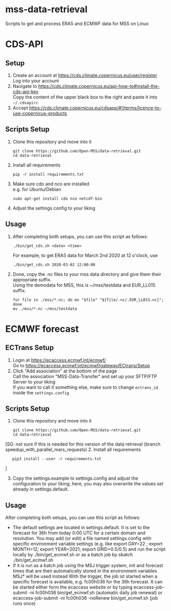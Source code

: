 mss-data-retrieval
====================
Scripts to get and process ERA5 and ECMWF data for MSS on Linux


CDS-API
=======

Setup
-----

1. Create an account at https://cds.climate.copernicus.eu/user/register \
   Log into your account
2. Navigate to https://cds.climate.copernicus.eu/api-how-to#install-the-cds-api-key \
   Copy the content of the upper black box to the right and paste it into `~/.cdsapirc`
3. Accept https://cds.climate.copernicus.eu/cdsapp/#!/terms/licence-to-use-copernicus-products


Scripts Setup
-------------

1. Clone this repository and move into it

       git clone https://github.com/Open-MSS/data-retrieval.git
       cd data-retrieval

2. Install all requirements

       pip -r install requirements.txt

3. Make sure cdo and nco are installed\
   e.g. for Ubuntu/Debian

       sudo apt-get install cdo nco netcdf-bin

4. Adjust the settings.config to your liking


Usage
-----

1. After completing both setups, you can use this script as follows:

       ./bin/get_cds.sh <date> <time>

   For example, to get ERA5 data for March 2nd 2020 at 12 o'clock, use

       ./bin/get_cds.sh 2020-03-02 12:00:00

2. Done, copy the .nc files to your mss data directory and give them their appropriate suffix.\
   Using the demodata for MSS, this is ~/mss/testdata and EUR\_LL015 suffix.

       for file in ./mss/*.nc; do mv "$file" "${file/.nc/.EUR_LL015.nc}"; done
       mv ./mss/*.nc ~/mss/testdata


ECMWF forecast
==============


ECTrans Setup
-------------

1. Login at https://ecaccess.ecmwf.int/ecmwf/ \
   Go to https://ecaccess.ecmwf.int/ecmwf/gateway/ECtrans/Setup
2. Click "Add association" at the bottom of the page \
   Call the association "MSS-Data-Transfer" and set up your SFTP/FTP Server to your liking \
   If you want to call it something else, make sure to change `ectrans_id` inside the `settings.config`


Scripts Setup
-------------

1. Clone this repository and move into it

       git clone https://github.com/Open-MSS/data-retrieval.git
       cd data-retrieval

[SG: not sure if this is needed for this version of the data retrieval (branch speedup_with_parallel_mars_requests)
2. Install all requirements

       pip3 install --user -r requirements.txt
]

3. Copy the settings.example to settings.config and adjust the configuration
   to your liking; here, you may also overwrite the values set already in 
   settings.default.


Usage
-----
After completing both setups, you can use this script as follows:

* The default settings are located in settings.default. It is set to the forecast
  for 36h from today 0:00 UTC for a certain domain and resolution. You may add (or edit)
  a file named settings.config with specific environment variable settings
  (e.g. like export DAY=22 ; export MONTH=12; export YEAR=2021; export GRID=0.5/0.5)
  and run the script locally by  ./bin/get\_ecmwf.sh or as a batch job by
     sbatch ./bin/get\_ecmwf.sh
* If it is run as a batch job using the MSJ trigger system, init and forecast times
  that are then automatically stored in the environment variables MSJ* will be used instead
  With the trigger, the job ist started when a specific forecast is available,
  e.g. fc00h036 for the 36h forecast. It can be started either form the ecaccess website
  or by typing
  ecaccess-job-submit -ni fc00h036 bin/get_ecmwf.sh (automatic daily job renewal)
  or
  ecaccess-job-submit -ni fc00h036  -noRenew bin/get_ecmwf.sh (job runs once)
     
